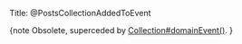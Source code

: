 Title: @PostsCollectionAddedToEvent

{note
Obsolete, superceded by [Collection#domainEvent()](./Collection.html).
}

